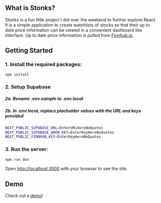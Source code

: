 ## What is Stonks?
Stonks is a fun little project I did over the weekend to further explore React. It is a simple application to create watchlists of stocks so that their up to date price information can be viewed in a convenient dashboard like interface. Up to date price information is pulled from [Finnhub.io](https://finnhub.io/).

## Getting Started

### 1. Install the required packages:

```bash
npm install
```

### 2. Setup Supabase

  ##### 2a. Rename .env.sample to .env.local

  ##### 2b. In .env.local, replace placholder values with the URL and keys provided

```bash
NEXT_PUBLIC_SUPABASE_URL=EnterURLHereNoQuotes
NEXT_PUBLIC_SUPABASE_ANON_KEY=EnterKeyHereNoQuotes
NEXT_PUBLIC_FINNHUB_KEY=EnterKeyHereNoQuotes
```

### 3. Run the server:

```bash
npm run dev
```

Open [http://localhost:3000](http://localhost:3000) with your browser to see the site.

## Demo

Check out a [demo](https://stonks.vercel.app/)!
